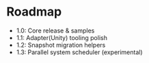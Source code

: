 # Roadmap

- 1.0: Core release & samples
- 1.1: Adapter(Unity) tooling polish
- 1.2: Snapshot migration helpers
- 1.3: Parallel system scheduler (experimental)
